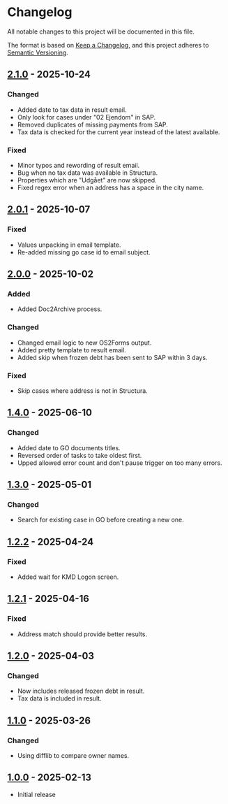 # Changelog

All notable changes to this project will be documented in this file.

The format is based on [Keep a Changelog](https://keepachangelog.com/en/1.0.0/),
and this project adheres to [Semantic Versioning](https://semver.org/spec/v2.0.0.html).

## [2.1.0] - 2025-10-24

### Changed

- Added date to tax data in result email.
- Only look for cases under "02 Ejendom" in SAP.
- Removed duplicates of missing payments from SAP.
- Tax data is checked for the current year instead of the latest available.

### Fixed

- Minor typos and rewording of result email.
- Bug when no tax data was available in Structura.
- Properties which are "Udgået" are now skipped.
- Fixed regex error when an address has a space in the city name.

## [2.0.1] - 2025-10-07

### Fixed

- Values unpacking in email template.
- Re-added missing go case id to email subject.

## [2.0.0] - 2025-10-02

### Added

- Added Doc2Archive process.

### Changed

- Changed email logic to new OS2Forms output.
- Added pretty template to result email.
- Added skip when frozen debt has been sent to SAP within 3 days.

### Fixed

- Skip cases where address is not in Structura.

## [1.4.0] - 2025-06-10

### Changed

- Added date to GO documents titles.
- Reversed order of tasks to take oldest first.
- Upped allowed error count and don't pause trigger on too many errors.

## [1.3.0] - 2025-05-01

### Changed

- Search for existing case in GO before creating a new one.

## [1.2.2] - 2025-04-24

### Fixed

- Added wait for KMD Logon screen.

## [1.2.1] - 2025-04-16

### Fixed

- Address match should provide better results.

## [1.2.0] - 2025-04-03

### Changed

- Now includes released frozen debt in result.
- Tax data is included in result.

## [1.1.0] - 2025-03-26

### Changed

- Using difflib to compare owner names.

## [1.0.0] - 2025-02-13

- Initial release

[2.1.0]: https://github.com/itk-dev-rpa/Forespoergsler-til-Ejendomsbeskatningen/releases/tag/2.1.0
[2.0.1]: https://github.com/itk-dev-rpa/Forespoergsler-til-Ejendomsbeskatningen/releases/tag/2.0.1
[2.0.0]: https://github.com/itk-dev-rpa/Forespoergsler-til-Ejendomsbeskatningen/releases/tag/2.0.0
[1.4.0]: https://github.com/itk-dev-rpa/Forespoergsler-til-Ejendomsbeskatningen/releases/tag/1.4.0
[1.3.0]: https://github.com/itk-dev-rpa/Forespoergsler-til-Ejendomsbeskatningen/releases/tag/1.3.0
[1.2.2]: https://github.com/itk-dev-rpa/Forespoergsler-til-Ejendomsbeskatningen/releases/tag/1.2.2
[1.2.1]: https://github.com/itk-dev-rpa/Forespoergsler-til-Ejendomsbeskatningen/releases/tag/1.2.1
[1.2.0]: https://github.com/itk-dev-rpa/Forespoergsler-til-Ejendomsbeskatningen/releases/tag/1.2.0
[1.1.0]: https://github.com/itk-dev-rpa/Forespoergsler-til-Ejendomsbeskatningen/releases/tag/1.1.0
[1.0.0]: https://github.com/itk-dev-rpa/Forespoergsler-til-Ejendomsbeskatningen/releases/tag/1.0.0
